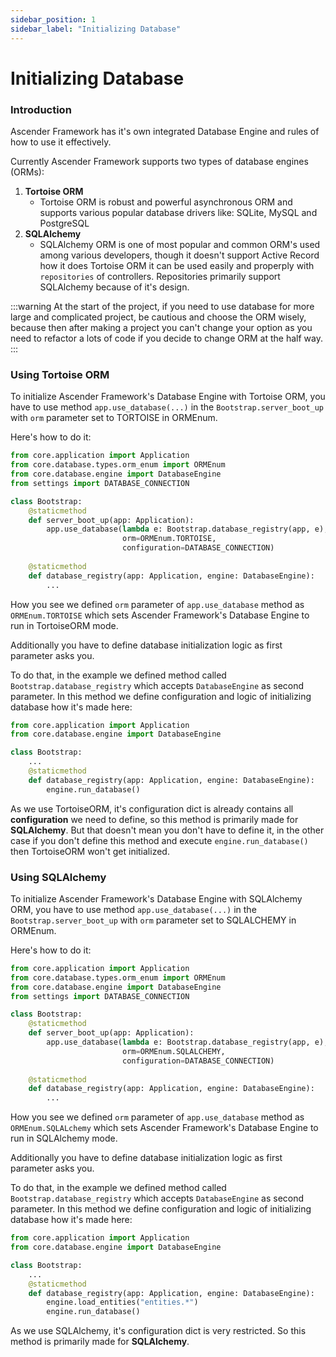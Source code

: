 ```yaml
---
sidebar_position: 1
sidebar_label: "Initializing Database"
---
```

# Initializing Database

### Introduction

Ascender Framework has it's own integrated Database Engine and rules of how to use it effectively.

Currently Ascender Framework supports two types of database engines (ORMs):
1. **Tortoise ORM**
    - Tortoise ORM is robust and powerful asynchronous ORM and supports various popular database drivers like: SQLite, MySQL and PostgreSQL
2. **SQLAlchemy**
    - SQLAlchemy ORM is one of most popular and common ORM's used among various developers, though it doesn't support Active Record how it does Tortoise ORM it can be used easily and properply with `repositories` of controllers. Repositories primarily support SQLAlchemy because of it's design.


:::warning
At the start of the project, if you need to use database for more large and complicated project, be cautious and choose the ORM wisely, because then after making a project you can't change your option as you need to refactor a lots of code if you decide to change ORM at the half way.
:::

### Using Tortoise ORM

To initialize Ascender Framework's Database Engine with Tortoise ORM, you have to use method `app.use_database(...)` in the `Bootstrap.server_boot_up` with `orm` parameter set to TORTOISE in ORMEnum.

Here's how to do it:
```python
from core.application import Application
from core.database.types.orm_enum import ORMEnum
from core.database.engine import DatabaseEngine
from settings import DATABASE_CONNECTION

class Bootstrap:
    @staticmethod
    def server_boot_up(app: Application):
        app.use_database(lambda e: Bootstrap.database_registry(app, e),
                         orm=ORMEnum.TORTOISE,
                         configuration=DATABASE_CONNECTION)
    
    @staticmethod
    def database_registry(app: Application, engine: DatabaseEngine):
        ...
```

How you see we defined `orm` parameter of `app.use_database` method as `ORMEnum.TORTOISE` which sets Ascender Framework's Database Engine to run in TortoiseORM mode.

Additionally you have to define database initialization logic as first parameter asks you.

To do that, in the example we defined method called `Bootstrap.database_registry` which accepts `DatabaseEngine` as second parameter. In this method we define configuration and logic of initializing database how it's made here:

```python
from core.application import Application
from core.database.engine import DatabaseEngine

class Bootstrap:
    ...
    @staticmethod
    def database_registry(app: Application, engine: DatabaseEngine):
        engine.run_database()
```

As we use TortoiseORM, it's configuration dict is already contains all **configuration** we need to define, so this method is primarily made for **SQLAlchemy**. But that doesn't mean you don't have to define it, in the other case if you don't define this method and execute `engine.run_database()` then TortoiseORM won't get initialized.


### Using SQLAlchemy

To initialize Ascender Framework's Database Engine with SQLAlchemy ORM, you have to use method `app.use_database(...)` in the `Bootstrap.server_boot_up` with `orm` parameter set to SQLALCHEMY in ORMEnum.

Here's how to do it:
```python
from core.application import Application
from core.database.types.orm_enum import ORMEnum
from core.database.engine import DatabaseEngine
from settings import DATABASE_CONNECTION

class Bootstrap:
    @staticmethod
    def server_boot_up(app: Application):
        app.use_database(lambda e: Bootstrap.database_registry(app, e),
                         orm=ORMEnum.SQLALCHEMY,
                         configuration=DATABASE_CONNECTION)
    
    @staticmethod
    def database_registry(app: Application, engine: DatabaseEngine):
        ...
```

How you see we defined `orm` parameter of `app.use_database` method as `ORMEnum.SQLALchemy` which sets Ascender Framework's Database Engine to run in SQLAlchemy mode.

Additionally you have to define database initialization logic as first parameter asks you.

To do that, in the example we defined method called `Bootstrap.database_registry` which accepts `DatabaseEngine` as second parameter. In this method we define configuration and logic of initializing database how it's made here:

```python
from core.application import Application
from core.database.engine import DatabaseEngine

class Bootstrap:
    ...
    @staticmethod
    def database_registry(app: Application, engine: DatabaseEngine):
        engine.load_entities("entities.*")
        engine.run_database()
```

As we use SQLAlchemy, it's configuration dict is very restricted. So this method is primarily made for **SQLAlchemy**.